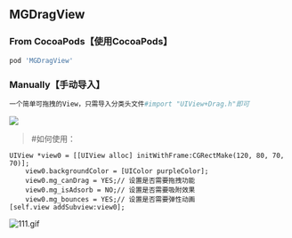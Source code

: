 ## MGDragView

### From CocoaPods【使用CocoaPods】
```ruby
pod 'MGDragView'
```

### Manually【手动导入】
```ruby
一个简单可拖拽的View，只需导入分类头文件#import "UIView+Drag.h"即可
```

![](http://upload-images.jianshu.io/upload_images/1429890-5546af72960d7dff.png?imageMogr2/auto-orient/strip%7CimageView2/2/w/1240)


> #如何使用：
```objc
UIView *view0 = [[UIView alloc] initWithFrame:CGRectMake(120, 80, 70, 70)];
    view0.backgroundColor = [UIColor purpleColor];
    view0.mg_canDrag = YES;// 设置是否需要拖拽功能
    view0.mg_isAdsorb = NO;// 设置是否需要吸附效果
    view0.mg_bounces = YES;// 设置是否需要弹性动画
[self.view addSubview:view0];
```


![111.gif](https://upload-images.jianshu.io/upload_images/1429890-329fdb9c80f2808f.gif?imageMogr2/auto-orient/strip)
